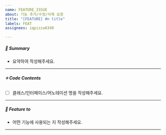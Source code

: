 ```yaml
---
name: FEATURE_ISSUE
about: 기능 추가/수정/삭제 요청
title: "[FEATURE] #n title"
labels: FEAT
assignees: iqpizza6349

---
```


##### **📘 Summary**

- 요약하여 작성해주세요.

------

##### **⭐ Code Contents**

- [ ] 클래스/인터페이스/어노테이션 명을 작성해주세요.

------

##### **💾 Feature to**

* 어떤 기능에 사용되는 지 작성해주세요.
------
